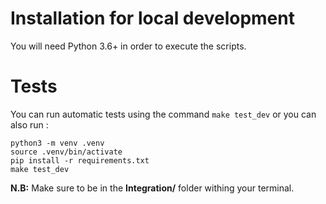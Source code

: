 # Installation for local development

You will need Python 3.6+ in order to execute the scripts. 

# Tests
You can run automatic tests using the command `make test_dev` or you can also run :
```shell script
python3 -m venv .venv
source .venv/bin/activate
pip install -r requirements.txt
make test_dev
```

**N.B:** Make sure to be in the **Integration/** folder withing your terminal.